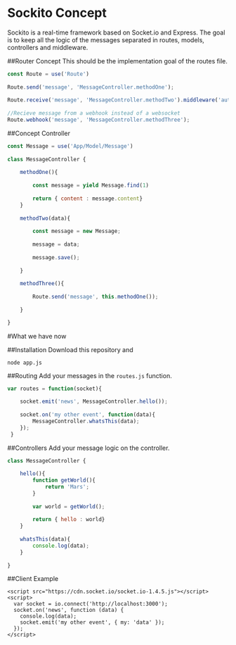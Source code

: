 # Sockito Concept
Sockito is a real-time framework based on Socket.io and Express. The goal is to keep all the logic of the 
messages separated in routes, models, controllers and middleware.

##Router Concept
This should be the implementation goal of the routes file.

```javascript
const Route = use('Route')  
    
Route.send('message', 'MessageController.methodOne');
        
Route.receive('message', 'MessageController.methodTwo').middleware('authentication');
    
//Recieve message from a webhook instead of a websocket
Route.webhook('message', 'MessageController.methodThree');

```

##Concept Controller

```javascript
const Message = use('App/Model/Message')
    
class MessageController {
    
    methodOne(){
        
        const message = yield Message.find(1)
        
        return { content : message.content}
    }
    
    methodTwo(data){
            
        const message = new Message;
            
        message = data;
            
        message.save();
            
    }
    
    methodThree(){
    
        Route.send('message', this.methodOne());
    
    }

}
```

#What we have now

##Installation
Download this repository and 

`node app.js`

##Routing
Add your messages in the `routes.js` function.

```javascript
var routes = function(socket){
    
    socket.emit('news', MessageController.hello());
          
    socket.on('my other event', function(data){
        MessageController.whatsThis(data);
    });
 }
```

##Controllers
Add your message logic on the controller.

```javascript
class MessageController {
    
    hello(){
        function getWorld(){
            return 'Mars';
        }
    
        var world = getWorld();
        
        return { hello : world}
    }
    
    whatsThis(data){
        console.log(data);
    }
    
}
```

##Client Example

```
<script src="https://cdn.socket.io/socket.io-1.4.5.js"></script>
<script>
  var socket = io.connect('http://localhost:3000');
  socket.on('news', function (data) {
    console.log(data);
    socket.emit('my other event', { my: 'data' });
  });
</script>
```

